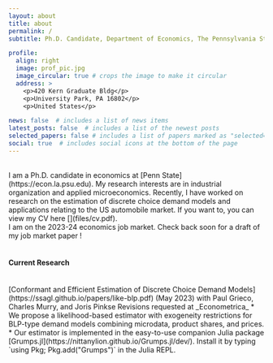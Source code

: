 ```yaml
---
layout: about
title: about
permalink: /
subtitle: Ph.D. Candidate, Department of Economics, The Pennsylvania State University

profile:
  align: right
  image: prof_pic.jpg
  image_circular: true # crops the image to make it circular
  address: >
    <p>420 Kern Graduate Bldg</p>
    <p>University Park, PA 16802</p>
    <p>United States</p>

news: false  # includes a list of news items
latest_posts: false  # includes a list of the newest posts
selected_papers: false # includes a list of papers marked as "selected={true}"
social: true  # includes social icons at the bottom of the page
---
```

<br />
I am a Ph.D. candidate in economics at [Penn State](https://econ.la.psu.edu). My research interests are in industrial organization and applied microeconomics. Recently, I have worked on research on the estimation of discrete choice demand models and applications relating to the US automobile market. If you want to, you can view my CV here [<i class="fa-regular fa-file-pdf fa-lg" style="color: #b509ac;"></i>](files/cv.pdf).

<br />
I am on the 2023-24 economics job market. Check back soon for a draft of my job market paper <i class="fa-solid fa-truck-pickup" style="color: #b509ac;"></i>!
<br />
<br />
  
#### Current Research
<br />
[Conformant and Efficient Estimation of Discrete Choice Demand Models](https://ssagl.github.io/papers/like-blp.pdf) (May 2023)  
with Paul Grieco, Charles Murry, and Joris Pinkse  
Revisions requested at _Econometrica_  
* We propose a likelihood-based estimator with exogeneity restrictions
for BLP-type demand models combining microdata, product shares, and prices.  
* Our estimator is implemented in the easy-to-use companion Julia package [Grumps.jl](https://nittanylion.github.io/Grumps.jl/dev/). Install it by typing `using Pkg; Pkg.add("Grumps")` in the Julia REPL.